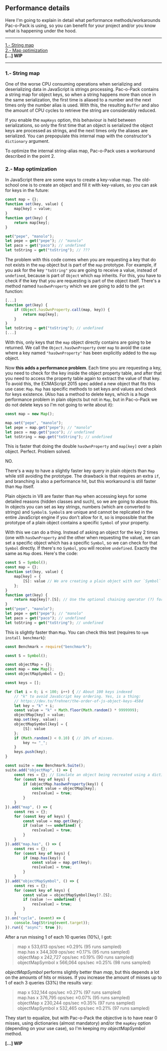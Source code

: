 
## Performance details
Here I'm going to explain in detail what performance methods/workarounds Pac-o-Pack is using, so you can benefit for your project and/or you know what is happening under the hood.

---
[1.- String map](#1--string-map)  
[2.- Map optimization](#2--map-optimization)  
**[...] WIP**

---
### 1.- String map
One of the worse CPU consuming operations when serializing and deserializing data in JavaScript is strings processing. Pac-o-Pack contains a string map for object keys, so when a string happens more than once in the same serialization, the first time is aliased to a number and the next times only the number alias is used. With this, the resulting `Buffer` and also the amount of CPU cycles to retrieve the string are considerably reduced.

If you enable the `mapKeys` option, this behaviour is held between serializations, so only the first time that an object is serialized the object keys are processed as strings, and the next times only the aliases are serialized. You can prepopulate this internal map with the constructor's `dictionary` argument.

To optimize the internal string-alias map, Pac-o-Pack uses a workaround described in the point 2.

### 2.- Map optimization
In JavaScript there are some ways to create a key-value map. The old-school one is to create an object and fill it with key-values, so you can ask for keys in the future:
```javascript
const map = {};
function set(key, value) {
    map[key] = value;
}
function get(key) {
    return map[key];
}

set("pepe", "manolo");
let pepe = get("pepe"); // "manolo"
let paco = get("paco"); // undefined
let toString = get("toString"); // ???
```
The problem with this code comes when you are requesting a key that do not exists in the `map` object but is part of the `map` prototype. For example, if you ask for the key `"toString"` you are going to receive a value, instead of `undefined`, because is part of `Object` which `map` inherits. For this, you have to check if the key that you are requesting is part of the object itself. There's a method named `hasOwnProperty` which we are going to add to the `get` function:
```javascript
[...]
function get(key) {
    if (Object.hasOwnProperty.call(map, key)) {
        return map[key];
    }
}
let toString = get("toString"); // undefined
[...]
```
With this, only keys that the `map` object directly contains are going to be returned. We call the `Object.hasOwnProperty` over `map` to avoid the case where a key named `"hasOwnProperty"` has been explicitly added to the `map` object.

Now **this adds a performance problem**. Each time you are requesting a key, you need to check for the key inside the object property table, and after that you need to access the property table again to extract the value of that key. To avoid this, the ECMAScript 2015 spec added a new object that fits this use case: `Map`. `Map` has specific methods to set keys and values and check for keys existence. (Also has a method to delete keys, which is a huge performance problem in plain objects but not in `Map`, but in Pac-o-Pack we do not delete keys so I'm not going to write about it):
```javascript
const map = new Map();

map.set("pepe", "manolo");
let pepe = map.get("pepe"); // "manolo"
let paco = map.get("paco"); // undefined
let toString = map.get("toString"); // undefined
```
This is faster that doing the double `hasOwnProperty` and `map[key]` over a plain object. Perfect. Problem solved.

NO.

There's a way to have a slightly faster key query in plain objects than `Map` while still avoiding the prototype. The drawback is that requires an extra `if`, and branching is also a performance hit, but this workaround is still faster than `Map` itself.

Plain objects in V8 are faster than `Map` when accessing keys for some detailed reasons (hidden classes and such), so we are going to abuse this. In objects you can set as key strings, numbers (which are converted to strings) and `Symbol`s. `Symbol`s are unique and cannot be replicated in the entire JavaScript engine if you don't allow for it, so is impossible that the prototype of a plain object contains a specific `Symbol` of your property.

With this we can do a thing. Instead of asking an object for the key 2 times (one with `hasOwnProperty` and the other when requesting the value), we can set a specific object which has a specific `Symbol`, so we can check for that `Symbol` directly. If there's no `Symbol`, you will receive `undefined`. Exactly the same as `Map` does. Here's the code:
```javascript
const S = Symbol();
const map = {};
function set(key, value) {
    map[key] = {
        [S]: value // We are creating a plain object with our `Symbol` as the key which points to the value.
    };
}
function get(key) {
    return map[key]?.[S]; // Use the optional chaining operator (?) for easy of read. But is the same as checking for an undefined value. This is the extra "if".
}
set("pepe", "manolo");
let pepe = get("pepe"); // "manolo"
let paco = get("paco"); // undefined
let toString = get("toString"); // undefined
```
This is slightly faster than `Map`. You can check this test (requires to `npm install benchmark`):
```javascript
const Benchmark = require("benchmark");

const S = Symbol();

const objectMap = {};
const map = new Map();
const objectMapSymbol = {};

const keys = [];

for (let i = 0; i < 100; i++) { // About 100 keys indexed
    // "k" to avoid JavaScript key ordering. Yes, is a thing:
    // https://dev.to/frehner/the-order-of-js-object-keys-458d
    let key = "k" + i;
    const value = "k" + Math.floor(Math.random() * 9999999);
    objectMap[key] = value;
    map.set(key, value);
    objectMapSymbol[key] = {
        [S]: value
    };
    if (Math.random() < 0.10) { // 10% of misses.
        key += "_";
    }
    keys.push(key);
}

const suite = new Benchmark.Suite();
suite.add("objectMap", () => {
    const res = {}; // Simulate an object being recreated using a dictionary
    for (const key of keys) {
        if (objectMap.hasOwnProperty(key)) {
            const value = objectMap[key];
            res[value] = true;
        }
    }
}).add("map", () => {
    const res = {};
    for (const key of keys) {
        const value = map.get(key);
        if (value !== undefined) {
            res[value] = true;
        }
    }
}).add("map.has", () => {
    const res = {};
    for (const key of keys) {
        if (map.has(key)) {
            const value = map.get(key);
            res[value] = true;
        }
    }
}).add("objectMapSymbol", () => {
    const res = {};
    for (const key of keys) {
        const value = objectMapSymbol[key]?.[S];
        if (value !== undefined) {
            res[value] = true;
        }
    }
}).on("cycle", (event) => {
    console.log(String(event.target));
}).run({ "async": true });
```
After a run missing 1 of each 10 queries (10%), I got:
> map x 533,613 ops/sec ±0.29% (95 runs sampled)  
> map.has x 344,309 ops/sec ±0.17% (95 runs sampled)  
> objectMap x 242,727 ops/sec ±0.19% (90 runs sampled)  
> objectMapSymbol x 566,064 ops/sec ±0.25% (98 runs sampled)  

_objectMapSymbol_ performs slightly better than _map_, but this depends a lot on the amounts of hits or misses. If you increase the amount of misses up to 1 of each 3 queries (33%) the results vary:
> map x 532,144 ops/sec ±0.27% (97 runs sampled)  
> map.has x 376,795 ops/sec ±0.07% (95 runs sampled)  
> objectMap x 230,244 ops/sec ±0.35% (97 runs sampled)  
> objectMapSymbol x 532,465 ops/sec ±0.21% (97 runs sampled)  

They start to equalize, but with Pac-o-Pack the objective is to have near 0 misses, using dictionaries (almost mandatory) and/or the `mapKey` option (depending on your use case), so I'm keeping my _objectMapSymbol_ method.

**[...] WIP**